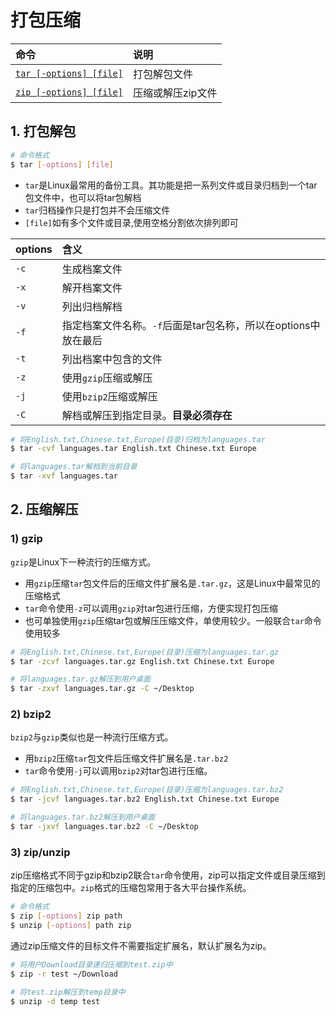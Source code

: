 # 打包压缩

| 命令 | 说明 |
|:-|:-|
| [`tar [-options] [file]`](#1-打包解包)|打包解包文件|
|[`zip [-options] [file]`](#3-zipuzip)|压缩或解压zip文件

## 1. 打包解包
```sh
# 命令格式
$ tar [-options] [file]
```
* `tar`是Linux最常用的备份工具。其功能是把一系列文件或目录归档到一个tar包文件中，也可以将tar包解档
* `tar`归档操作只是打包并不会压缩文件
* `[file]`如有多个文件或目录,使用空格分割依次排列即可

options|含义
:-|:-
`-c`|生成档案文件
`-x`|解开档案文件
`-v`|列出归档解档
`-f`|指定档案文件名称。`-f`后面是tar包名称，所以在options中放在最后
`-t`|列出档案中包含的文件
`-z`|使用`gzip`压缩或解压
`-j`|使用`bzip2`压缩或解压
`-C`|解档或解压到指定目录。**目录必须存在**

```sh
# 将English.txt,Chinese.txt,Europe(目录)归档为languages.tar
$ tar -cvf languages.tar English.txt Chinese.txt Europe

# 将languages.tar解档到当前目录
$ tar -xvf languages.tar
```

## 2. 压缩解压
### 1) gzip
`gzip`是Linux下一种流行的压缩方式。
* 用`gzip`压缩`tar`包文件后的压缩文件扩展名是`.tar.gz`，这是Linux中最常见的压缩格式
* `tar`命令使用`-z`可以调用`gzip`对tar包进行压缩，方便实现打包压缩
* 也可单独使用`gzip`压缩tar包或解压压缩文件，单使用较少。一般联合`tar`命令使用较多

```sh
# 将English.txt,Chinese.txt,Europe(目录)压缩为languages.tar.gz
$ tar -zcvf languages.tar.gz English.txt Chinese.txt Europe

# 将languages.tar.gz解压到用户桌面
$ tar -zxvf languages.tar.gz -C ~/Desktop
```

### 2) bzip2
`bzip2`与`gzip`类似也是一种流行压缩方式。
* 用`bzip2`压缩`tar`包文件后压缩文件扩展名是`.tar.bz2`
* `tar`命令使用`-j`可以调用`bzip2`对tar包进行压缩。

```sh
# 将English.txt,Chinese.txt,Europe(目录)压缩为languages.tar.bz2
$ tar -jcvf languages.tar.bz2 English.txt Chinese.txt Europe

# 将languages.tar.bz2解压到用户桌面
$ tar -jxvf languages.tar.bz2 -C ~/Desktop
```

### 3) zip/unzip
zip压缩格式不同于gzip和bzip2联合`tar`命令使用，zip可以指定文件或目录压缩到指定的压缩包中。`zip`格式的压缩包常用于各大平台操作系统。

```sh
# 命令格式
$ zip [-options] zip path
$ unzip [-options] path zip
```

通过zip压缩文件的目标文件不需要指定扩展名，默认扩展名为zip。

```sh
# 将用户Download目录递归压缩到test.zip中
$ zip -r test ~/Download

# 将test.zip解压到temp目录中
$ unzip -d temp test 
```